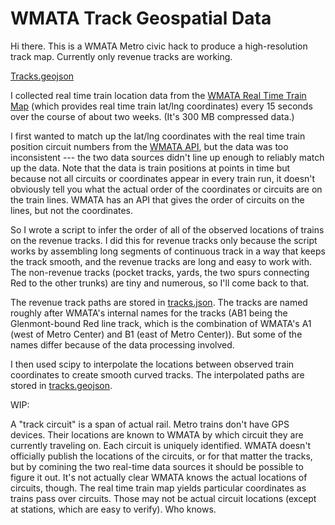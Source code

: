 # WMATA Track Geospatial Data

Hi there. This is a WMATA Metro civic hack to produce a high-resolution track map. Currently only revenue tracks are working.

[Tracks.geojson](tracks.geojson)

I collected real time train location data from  the [WMATA Real Time Train Map](gis.wmata.com/metrotrain/index.html)
(which provides real time train lat/lng coordinates) every 15 seconds over the course of about two weeks. (It's 300 MB compressed data.)

I first wanted to match up the lat/lng coordinates with the real time train position circuit numbers
from the [WMATA API](https://developer.wmata.com/docs/services/5763fa6ff91823096cac1057/operations/5763fb35f91823096cac1058),
but the data was too inconsistent --- the two data sources didn't line up enough to reliably match up the data.
Note that the data is train positions at points in time but because not all
circuits or coordinates appear in every train run, it doesn't obviously tell you what the actual order of the
coordinates or circuits are on the train lines. WMATA has an API that gives the order of circuits on the lines,
but not the coordinates.

So I wrote a script to infer the order of all of the observed locations of trains on the revenue tracks.
I did this for revenue tracks only because the script works by assembling long segments of continuous track in
a way that keeps the track smooth, and the revenue tracks are long and easy to work with. The non-revenue tracks
(pocket tracks, yards, the two spurs connecting Red to the other trunks) are tiny and numerous, so I'll come
back to that.

The revenue track paths are stored in [tracks.json](tracks.json). The tracks are named roughly after WMATA's
internal names for the tracks (AB1 being the Glenmont-bound Red line track, which is the combination of
WMATA's A1 (west of Metro Center) and B1 (east of Metro Center)). But some of the names differ because of the
data processing involved.

I then used scipy to interpolate the locations between observed train coordinates to create smooth curved tracks.
The interpolated paths are stored in [tracks.geojson](https://github.com/JoshData/wmata-track-locations/blob/master/tracks.geojson).

WIP:

A "track circuit" is a span of actual rail. Metro trains don't have GPS devices. Their locations are known to WMATA
by which circuit they are currently traveling on. Each circuit is uniquely identified. WMATA doesn't officially
publish the locations of the circuits, or for that matter the tracks, but by comining the two real-time data
sources it should be possible to figure it out. It's not actually clear WMATA knows the actual locations of circuits,
though. The real time train map yields particular coordinates as trains pass over circuits. Those may not be actual circuit
locations (except at stations, which are easy to verify). Who knows.
